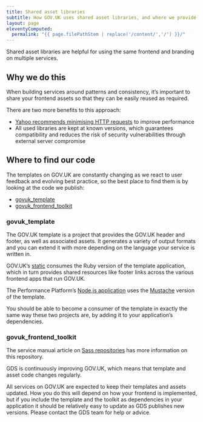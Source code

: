 ```yaml
---
title: Shared asset libraries
subtitle: How GOV.UK uses shared asset libraries, and where we provide our code
layout: page
eleventyComputed:
  permalink: "{{ page.filePathStem | replace('/content/','/') }}/"
---
```


Shared asset libraries are helpful for using the same frontend and branding on multiple services.

## Why we do this

When building services around patterns and consistency, it’s important to share your frontend assets so that they can be easily reused as required.

There are two more benefits to this approach:

- [Yahoo recommends minimising HTTP requests](https://developer.yahoo.com/performance/rules.html#num_http) to improve performance
- All used libraries are kept at known versions, which guarantees compatibility and reduces the risk of security vulnerabilities through external server compromise

## Where to find our code

The templates on GOV.UK are constantly changing as we react to user feedback and evolving best practice, so the best place to find them is by looking at the code we publish:

- [govuk\_template](https://github.com/alphagov/govuk_template)
- [govuk\_frontend\_toolkit](https://github.com/alphagov/govuk_frontend_toolkit)

### govuk\_template

The GOV.UK template is a project that provides the GOV.UK header and footer, as well as associated assets. It generates a variety of output formats and you can extend it with more depending on the language your service is written in.

GOV.UK’s [static](https://github.com/alphagov/static/blob/release_1994/Gemfile#L27-30) consumes the Ruby version of the template application, which in turn provides shared resources like footer links across the various frontend apps that run GOV.UK.

The Performance Platform’s [Node.js application](https://github.com/alphagov/spotlight) uses the [Mustache](https://mustache.github.io/) version of the template.

You should be able to become a consumer of the template in exactly the same way these two projects are, by adding it to your application’s dependencies.

### govuk\_frontend\_toolkit

The service manual article on [Sass repositories](/version-1/guides/sass-repositories/) has more information on this repository.

GDS is continuously improving GOV.UK, which means that template and asset code changes regularly.

All services on GOV.UK are expected to keep their templates and assets updated. How you do this will depend on how your frontend is implemented, but if you include the template and the toolkit as dependencies in your application it should be relatively easy to update as GDS publishes new versions. Please contact the GDS team for help or advice.
